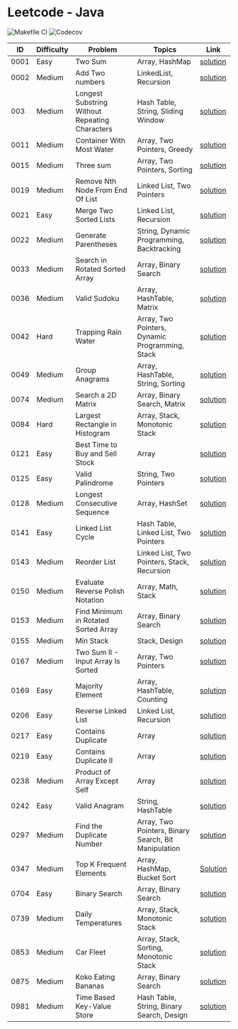 # Leetcode - Java

![Makefile CI](https://github.com/dksifoua/leetcode/actions/workflows/makefile-ci.yaml/badge.svg)
![Codecov](https://img.shields.io/codecov/c/github/dksifoua/leetcode)

| ID   | Difficulty | Problem                                        | Topics                                               | Link                                                                      |
|------|------------|------------------------------------------------|------------------------------------------------------|---------------------------------------------------------------------------|
| 0001 | Easy       | Two Sum                                        | Array, HashMap                                       | [solution](./docs/0001-Two-Sum.md)                                        |
| 0002 | Medium     | Add Two numbers                                | LinkedList, Recursion                                | [solution](./docs/0002-Add-Two-Numbers.md)                                |
| 003  | Medium     | Longest Substring Without Repeating Characters | Hash Table, String, Sliding Window                   | [solution](./docs/0003-Longest-Substring-Without-Repeating-Characters.md) |            
| 0011 | Medium     | Container With Most Water                      | Array, Two Pointers, Greedy                          | [solution](./docs/0011-Container-With-Most-Water.md)                      |
| 0015 | Medium     | Three sum                                      | Array, Two Pointers, Sorting                         | [solution](./docs/0015-Three-Sum.md)                                      |
| 0019 | Medium     | Remove Nth Node From End Of List               | Linked List, Two Pointers                            | [solution](./docs/0019-Remove-Nth-Node-From-End-Of-List.md)               |
| 0021 | Easy       | Merge Two Sorted Lists                         | Linked List, Recursion                               | [solution](./docs/0021-Merge-Two-Sorted-Lists.md)                         |
| 0022 | Medium     | Generate Parentheses                           | String, Dynamic Programming, Backtracking            | [solution](./docs/0022-Generate-Parentheses.md)                           |
| 0033 | Medium     | Search in Rotated Sorted Array                 | Array, Binary Search                                 | [solution](./docs/0033-Search-In-Rotated-Sorted-Array.md)                 |
| 0036 | Medium     | Valid Sudoku                                   | Array, HashTable, Matrix                             | [solution](./docs/0036-Valid-Sudoku.md)                                   |
| 0042 | Hard       | Trapping Rain Water                            | Array, Two Pointers, Dynamic Programming, Stack      | [solution](./docs/0042-Trapping-Rain-Water.md)                            |
| 0049 | Medium     | Group Anagrams                                 | Array, HashTable, String, Sorting                    | [solution](./docs/0049-Group-Anagrams.md )                                |
| 0074 | Medium     | Search a 2D Matrix                             | Array, Binary Search, Matrix                         | [solution](./docs/0074-Search-A-2D-Matrix.md)                             |
| 0084 | Hard       | Largest Rectangle in Histogram                 | Array, Stack, Monotonic Stack                        | [solution](./docs/0084-Largest-Rectangle-In-Histogram.md)                 |
| 0121 | Easy       | Best Time to Buy and Sell Stock                | Array                                                | [solution](./docs/0121-Best-Time-to-Buy-and-Sell-Stock.md)                |
| 0125 | Easy       | Valid Palindrome                               | String, Two Pointers                                 | [solution](./docs/0125-Valid-Palindrome.md)                               |       
| 0128 | Medium     | Longest Consecutive Sequence                   | Array, HashSet                                       | [solution](./docs/0128-Longest-Consecutive-Sequence.md)                   |
| 0141 | Easy       | Linked List Cycle                              | Hash Table, Linked List, Two Pointers                | [solution](./docs/0141-Linked-List-Cycle.md)                              |
| 0143 | Medium     | Reorder List                                   | Linked List, Two Pointers, Stack, Recursion          | [solution](./docs/0143-Reorder-List.md)                                   |               
| 0150 | Medium     | Evaluate Reverse Polish Notation               | Array, Math, Stack                                   | [solution](./docs/0150-Evaluate-Reverse-Polish-Notation.md)               |
| 0153 | Medium     | Find Minimum in Rotated Sorted Array           | Array, Binary Search                                 | [solution](./docs/0153-Find-Minimum-In-Rotated-Sorted-Array.md)           |
| 0155 | Medium     | Min Stack                                      | Stack, Design                                        | [solution](./docs/0155-Min-Stack.md)                                      |
| 0167 | Medium     | Two Sum II - Input Array Is Sorted             | Array, Two Pointers                                  | [solution](./docs/0167-Two-Sum-II-Array-Is-Sorted.md)                     |
| 0169 | Easy       | Majority Element                               | Array, HashTable, Counting                           | [solution](./docs/0169-Majority-Element.md)                               |
| 0206 | Easy       | Reverse Linked List                            | Linked List, Recursion                               | [solution](./docs/0206-Reverse-Linked-List.md)                            |
| 0217 | Easy       | Contains Duplicate                             | Array                                                | [solution](./docs/0217-Contains-Duplicate.md)                             |
| 0219 | Easy       | Contains Duplicate II                          | Array                                                | [solution](./docs/0219-Contains-Duplicate-II.md)                          |
| 0238 | Medium     | Product of Array Except Self                   | Array                                                | [solution](./docs/0238-Product-Of-Array-Except-Self.md)                   |
| 0242 | Easy       | Valid Anagram                                  | String, HashTable                                    | [solution](./docs/0242-Valid-Anagram.md)                                  |   
| 0297 | Medium     | Find the Duplicate Number                      | Array, Two Pointers, Binary Search, Bit Manipulation | [solution](./docs/0287-Find-The-Duplicate-Number.md)                      |
| 0347 | Medium     | Top K Frequent Elements                        | Array, HashMap, Bucket Sort                          | [Solution](./docs/0347-Top-K-Frequent-Elements.md)                        |
| 0704 | Easy       | Binary Search                                  | Array, Binary Search                                 | [solution](./docs/0704-Binary-Search.md)                                  |
| 0739 | Medium     | Daily Temperatures                             | Array, Stack, Monotonic Stack                        | [solution](./docs/0139-Daily-Temperatures.md)                             |
| 0853 | Medium     | Car Fleet                                      | Array, Stack, Sorting, Monotonic Stack               | [solution](./docs/0853-Car-Fleet.md)                                      |
| 0875 | Medium     | Koko Eating Bananas                            | Array, Binary Search                                 | [solution](./docs/0875-Koko-Eating-Bananas.md)                            |
| 0981 | Medium     | Time Based Key-Value Store                     | Hash Table, String, Binary Search, Design            | [solution](./docs/0981-Time-Based-Key-Value-Store.md)                     | 
